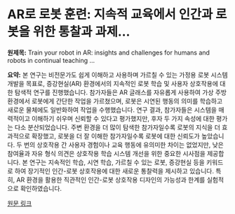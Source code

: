 # AR로 로봇 훈련: 지속적 교육에서 인간과 로봇을 위한 통찰과 과제…

**원제목:** Train your robot in AR: insights and challenges for humans and robots in continual teaching ...

**요약:** 본 연구는 비전문가도 쉽게 이해하고 사용하며 가르칠 수 있는 가정용 로봇 시스템 개발을 목표로, 증강현실(AR) 환경에서의 지속적인 로봇 학습 및 사용자 상호작용에 대한 탐색적 연구를 진행했습니다.  참가자들은 AR 글래스를 자유롭게 사용하여 가상 주방 환경에서 로봇에게 간단한 작업을 가르쳤으며, 로봇은 시연된 행동의 의미를 학습하고 새로운 물체에도 일반화하여 작업을 수행했습니다. 연구 결과, 참가자들은 시스템을 매력적이고 이해하기 쉬우며 신뢰할 수 있다고 평가했지만, 후자 두 가지 속성에 대한 평가는 다소 분산되었습니다.  주변 환경을 더 많이 탐색한 참가자일수록 로봇의 지식을 더 효과적으로 확장했고, 로봇을 더 잘 이해한 참가자일수록 로봇에 대한 신뢰도가 높았습니다. 두 번의 상호작용 간 사용자 경험이나 교육 행동에 유의미한 차이는 없었지만, 낮은 참여율과 자유 형식 의견은 상호작용 학습 시스템 개선을 위한 중요한 시사점을 제공합니다.  본 연구는 지속적인 학습, 시연 학습, 가르칠 수 있는 로봇, 증강현실 등을 키워드로 하여 장기적인 인간-로봇 상호작용에 대한 새로운 통찰력을 제시하고 있습니다.  특히, AR 환경을 활용한 직관적인 인간-로봇 상호작용 디자인의 가능성과 한계를 실험적으로 확인하였습니다.

[원문 링크](https://www.frontiersin.org/journals/robotics-and-ai/articles/10.3389/frobt.2025.1605652/full)

